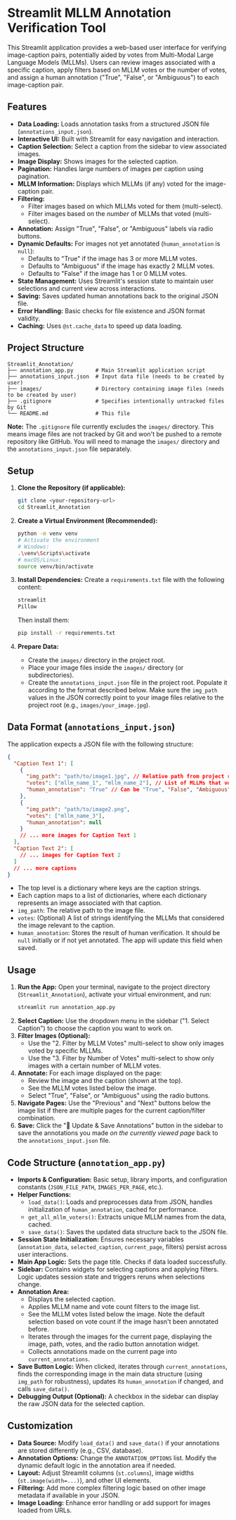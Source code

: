 # Streamlit MLLM Annotation Verification Tool

This Streamlit application provides a web-based user interface for verifying image-caption pairs, potentially aided by votes from Multi-Modal Large Language Models (MLLMs). Users can review images associated with a specific caption, apply filters based on MLLM votes or the number of votes, and assign a human annotation ("True", "False", or "Ambiguous") to each image-caption pair.

## Features

*   **Data Loading:** Loads annotation tasks from a structured JSON file (`annotations_input.json`).
*   **Interactive UI:** Built with Streamlit for easy navigation and interaction.
*   **Caption Selection:** Select a caption from the sidebar to view associated images.
*   **Image Display:** Shows images for the selected caption.
*   **Pagination:** Handles large numbers of images per caption using pagination.
*   **MLLM Information:** Displays which MLLMs (if any) voted for the image-caption pair.
*   **Filtering:**
    *   Filter images based on which MLLMs voted for them (multi-select).
    *   Filter images based on the *number* of MLLMs that voted (multi-select).
*   **Annotation:** Assign "True", "False", or "Ambiguous" labels via radio buttons.
*   **Dynamic Defaults:** For images not yet annotated (`human_annotation` is `null`):
    *   Defaults to "True" if the image has 3 or more MLLM votes.
    *   Defaults to "Ambiguous" if the image has exactly 2 MLLM votes.
    *   Defaults to "False" if the image has 1 or 0 MLLM votes.
*   **State Management:** Uses Streamlit's session state to maintain user selections and current view across interactions.
*   **Saving:** Saves updated human annotations back to the original JSON file.
*   **Error Handling:** Basic checks for file existence and JSON format validity.
*   **Caching:** Uses `@st.cache_data` to speed up data loading.

## Project Structure

```
Streamlit_Annotation/
├── annotation_app.py       # Main Streamlit application script
├── annotations_input.json  # Input data file (needs to be created by user)
├── images/                 # Directory containing image files (needs to be created by user)
├── .gitignore              # Specifies intentionally untracked files by Git
└── README.md               # This file
```

**Note:** The `.gitignore` file currently excludes the `images/` directory. This means image files are not tracked by Git and won't be pushed to a remote repository like GitHub. You will need to manage the `images/` directory and the `annotations_input.json` file separately.

## Setup

1.  **Clone the Repository (if applicable):**
    ```bash
    git clone <your-repository-url>
    cd Streamlit_Annotation
    ```

2.  **Create a Virtual Environment (Recommended):**
    ```bash
    python -m venv venv
    # Activate the environment
    # Windows:
    .\venv\Scripts\activate
    # macOS/Linux:
    source venv/bin/activate
    ```

3.  **Install Dependencies:**
    Create a `requirements.txt` file with the following content:
    ```txt
    streamlit
    Pillow
    ```
    Then install them:
    ```bash
    pip install -r requirements.txt
    ```

4.  **Prepare Data:**
    *   Create the `images/` directory in the project root.
    *   Place your image files inside the `images/` directory (or subdirectories).
    *   Create the `annotations_input.json` file in the project root. Populate it according to the format described below. Make sure the `img_path` values in the JSON correctly point to your image files relative to the project root (e.g., `images/your_image.jpg`).

## Data Format (`annotations_input.json`)

The application expects a JSON file with the following structure:

```json
{
  "Caption Text 1": [
    {
      "img_path": "path/to/image1.jpg", // Relative path from project root
      "votes": ["mllm_name_1", "mllm_name_2"], // List of MLLMs that voted positively (optional)
      "human_annotation": "True" // Can be "True", "False", "Ambiguous", or null (if not yet annotated)
    },
    {
      "img_path": "path/to/image2.png",
      "votes": ["mllm_name_3"],
      "human_annotation": null
    }
    // ... more images for Caption Text 1
  ],
  "Caption Text 2": [
    // ... images for Caption Text 2
  ]
  // ... more captions
}
```

*   The top level is a dictionary where keys are the caption strings.
*   Each caption maps to a list of dictionaries, where each dictionary represents an image associated with that caption.
*   `img_path`: The relative path to the image file.
*   `votes`: (Optional) A list of strings identifying the MLLMs that considered the image relevant to the caption.
*   `human_annotation`: Stores the result of human verification. It should be `null` initially or if not yet annotated. The app will update this field when saved.

## Usage

1.  **Run the App:**
    Open your terminal, navigate to the project directory (`Streamlit_Annotation`), activate your virtual environment, and run:
    ```bash
    streamlit run annotation_app.py
    ```
2.  **Select Caption:** Use the dropdown menu in the sidebar ("1. Select Caption") to choose the caption you want to work on.
3.  **Filter Images (Optional):**
    *   Use the "2. Filter by MLLM Votes" multi-select to show only images voted by specific MLLMs.
    *   Use the "3. Filter by Number of Votes" multi-select to show only images with a certain number of MLLM votes.
4.  **Annotate:** For each image displayed on the page:
    *   Review the image and the caption (shown at the top).
    *   See the MLLM votes listed below the image.
    *   Select "True", "False", or "Ambiguous" using the radio buttons.
5.  **Navigate Pages:** Use the "Previous" and "Next" buttons below the image list if there are multiple pages for the current caption/filter combination.
6.  **Save:** Click the "💾 Update & Save Annotations" button in the sidebar to save the annotations you made *on the currently viewed page* back to the `annotations_input.json` file.

## Code Structure (`annotation_app.py`)

*   **Imports & Configuration:** Basic setup, library imports, and configuration constants (`JSON_FILE_PATH`, `IMAGES_PER_PAGE`, etc.).
*   **Helper Functions:**
    *   `load_data()`: Loads and preprocesses data from JSON, handles initialization of `human_annotation`, cached for performance.
    *   `get_all_mllm_voters()`: Extracts unique MLLM names from the data, cached.
    *   `save_data()`: Saves the updated data structure back to the JSON file.
*   **Session State Initialization:** Ensures necessary variables (`annotation_data`, `selected_caption`, `current_page`, filters) persist across user interactions.
*   **Main App Logic:** Sets the page title. Checks if data loaded successfully.
*   **Sidebar:** Contains widgets for selecting captions and applying filters. Logic updates session state and triggers reruns when selections change.
*   **Annotation Area:**
    *   Displays the selected caption.
    *   Applies MLLM name and vote count filters to the image list.
    *   See the MLLM votes listed below the image. Note the default selection based on vote count if the image hasn't been annotated before.
    *   Iterates through the images for the current page, displaying the image, path, votes, and the radio button annotation widget.
    *   Collects annotations made on the current page into `current_annotations`.
*   **Save Button Logic:** When clicked, iterates through `current_annotations`, finds the corresponding image in the main data structure (using `img_path` for robustness), updates its `human_annotation` if changed, and calls `save_data()`.
*   **Debugging Output (Optional):** A checkbox in the sidebar can display the raw JSON data for the selected caption.

## Customization

*   **Data Source:** Modify `load_data()` and `save_data()` if your annotations are stored differently (e.g., CSV, database).
*   **Annotation Options:** Change the `ANNOTATION_OPTIONS` list. Modify the dynamic default logic in the annotation area if needed.
*   **Layout:** Adjust Streamlit columns (`st.columns`), image widths (`st.image(width=...)`), and other UI elements.
*   **Filtering:** Add more complex filtering logic based on other image metadata if available in your JSON.
*   **Image Loading:** Enhance error handling or add support for images loaded from URLs.